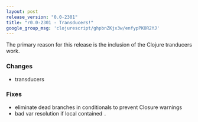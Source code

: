 ```yaml
---
layout: post
release_version: "0.0-2301"
title: "r0.0-2301 - Transducers!"
google_group_msg: 'clojurescript/ghpbnZKjx3w/enfypPKOR2YJ'
---
```


The primary reason for this release is the inclusion of the Clojure 
tranducers work. 

### Changes 
* transducers 

### Fixes 
* eliminate dead branches in conditionals to prevent Closure warnings 
* bad var resolution if local contained `.` 
